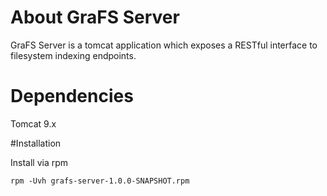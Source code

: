 # About GraFS Server
GraFS Server is a tomcat application which exposes a RESTful interface to filesystem indexing endpoints.

# Dependencies

Tomcat 9.x

#Installation

Install via rpm

`rpm -Uvh grafs-server-1.0.0-SNAPSHOT.rpm`

